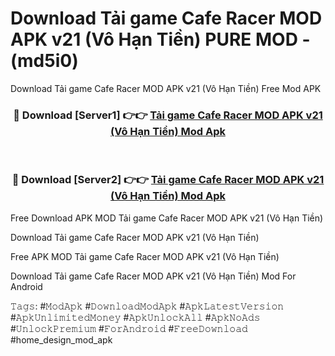 # Download Tải game Cafe Racer MOD APK v21 (Vô Hạn Tiền) PURE MOD - (md5i0)
Download Tải game Cafe Racer MOD APK v21 (Vô Hạn Tiền) Free Mod APK

<div align="center">
<h3>🔴 Download [Server1] 👉👉 <a href="https://apk-comot.site?title=Tải_game_Cafe_Racer_MOD_APK_v21_(Vô_Hạn_Tiền)">Tải game Cafe Racer MOD APK v21 (Vô Hạn Tiền) Mod Apk</a></h3><br>

<h3>🔴 Download [Server2] 👉👉 <a href="https://apk-comot.site?title=Tải_game_Cafe_Racer_MOD_APK_v21_(Vô_Hạn_Tiền)">Tải game Cafe Racer MOD APK v21 (Vô Hạn Tiền) Mod Apk</a></h3>
</div>


Free Download APK MOD Tải game Cafe Racer MOD APK v21 (Vô Hạn Tiền)

Download Tải game Cafe Racer MOD APK v21 (Vô Hạn Tiền) 

Free APK MOD Tải game Cafe Racer MOD APK v21 (Vô Hạn Tiền) 

Download Tải game Cafe Racer MOD APK v21 (Vô Hạn Tiền) Mod For Android

𝚃𝚊𝚐𝚜: #𝙼𝚘𝚍𝙰𝚙𝚔 #𝙳𝚘𝚠𝚗𝚕𝚘𝚊𝚍𝙼𝚘𝚍𝙰𝚙𝚔 #𝙰𝚙𝚔𝙻𝚊𝚝𝚎𝚜𝚝𝚅𝚎𝚛𝚜𝚒𝚘𝚗 #𝙰𝚙𝚔𝚄𝚗𝚕𝚒𝚖𝚒𝚝𝚎𝚍𝙼𝚘𝚗𝚎𝚢 #𝙰𝚙𝚔𝚄𝚗𝚕𝚘𝚌𝚔𝙰𝚕𝚕 #𝙰𝚙𝚔𝙽𝚘𝙰𝚍𝚜 #𝚄𝚗𝚕𝚘𝚌𝚔𝙿𝚛𝚎𝚖𝚒𝚞𝚖 #𝙵𝚘𝚛𝙰𝚗𝚍𝚛𝚘𝚒𝚍 #𝙵𝚛𝚎𝚎𝙳𝚘𝚠𝚗𝚕𝚘𝚊𝚍 #home_design_mod_apk